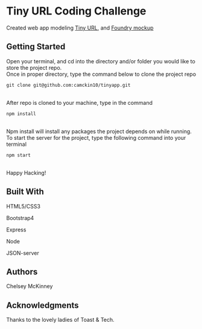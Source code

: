 # Tiny URL Coding Challenge 
 Created web app modeling [Tiny URL](http://tinyurl.com/), and [Foundry mockup](https://foundrymakes.invisionapp.com/share/M8Q1KJYUQYR#/screens/341626732)

## Getting Started
Open your terminal, and cd into the directory and/or folder you would like to store the project repo. 
<br/>
Once in proper directory, type the command below to clone the project repo
``` 
git clone git@github.com:camckin10/tinyapp.git 
``` 
<br/>
After repo is cloned to your machine, type in the command 
<br/>

```
npm install
```

<br/>
Npm install will install any packages the project depends on while running. 
<br/>
To start the server for the project, type the following command into your terminal
<br/>

```
npm start
```

<br/>
Happy Hacking! 

## Built With 
HTML5/CSS3 

Bootstrap4

Express

Node

JSON-server 

## Authors 
Chelsey McKinney

## Acknowledgments
Thanks to the lovely ladies of Toast & Tech. 
